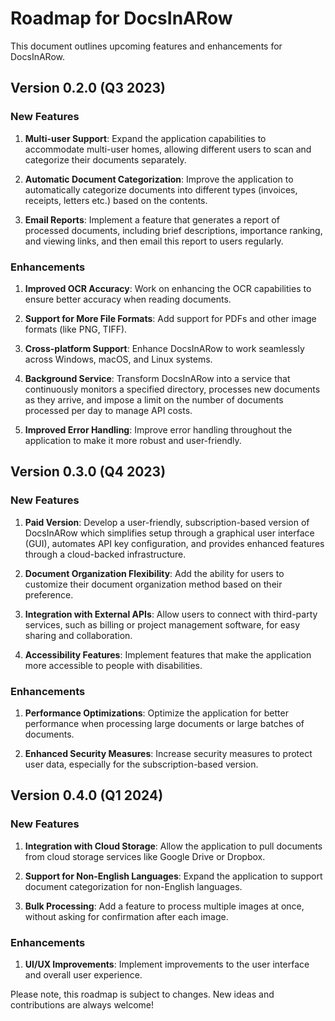 # Roadmap for DocsInARow

This document outlines upcoming features and enhancements for DocsInARow.

## Version 0.2.0 (Q3 2023)

### New Features

1. **Multi-user Support**: Expand the application capabilities to accommodate multi-user homes, allowing different users to scan and categorize their documents separately.

2. **Automatic Document Categorization**: Improve the application to automatically categorize documents into different types (invoices, receipts, letters etc.) based on the contents.

3. **Email Reports**: Implement a feature that generates a report of processed documents, including brief descriptions, importance ranking, and viewing links, and then email this report to users regularly.

### Enhancements

1. **Improved OCR Accuracy**: Work on enhancing the OCR capabilities to ensure better accuracy when reading documents.

2. **Support for More File Formats**: Add support for PDFs and other image formats (like PNG, TIFF).

3. **Cross-platform Support**: Enhance DocsInARow to work seamlessly across Windows, macOS, and Linux systems.

4. **Background Service**: Transform DocsInARow into a service that continuously monitors a specified directory, processes new documents as they arrive, and impose a limit on the number of documents processed per day to manage API costs.

5. **Improved Error Handling**: Improve error handling throughout the application to make it more robust and user-friendly.

## Version 0.3.0 (Q4 2023)

### New Features

1. **Paid Version**: Develop a user-friendly, subscription-based version of DocsInARow which simplifies setup through a graphical user interface (GUI), automates API key configuration, and provides enhanced features through a cloud-backed infrastructure.

2. **Document Organization Flexibility**: Add the ability for users to customize their document organization method based on their preference.

3. **Integration with External APIs**: Allow users to connect with third-party services, such as billing or project management software, for easy sharing and collaboration.

4. **Accessibility Features**: Implement features that make the application more accessible to people with disabilities.

### Enhancements

1. **Performance Optimizations**: Optimize the application for better performance when processing large documents or large batches of documents.

2. **Enhanced Security Measures**: Increase security measures to protect user data, especially for the subscription-based version.

## Version 0.4.0 (Q1 2024)

### New Features

1. **Integration with Cloud Storage**: Allow the application to pull documents from cloud storage services like Google Drive or Dropbox.

2. **Support for Non-English Languages**: Expand the application to support document categorization for non-English languages.

3. **Bulk Processing**: Add a feature to process multiple images at once, without asking for confirmation after each image.

### Enhancements

1. **UI/UX Improvements**: Implement improvements to the user interface and overall user experience.

Please note, this roadmap is subject to changes. New ideas and contributions are always welcome!
